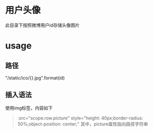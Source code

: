 # 用户头像
此目录下按照微博用户id存储头像图片
# usage
## 路径
"/static/ico/{}.jpg".format(id)
## 插入语法
使用img标签，内容如下
> :src="scope.row.picture" style="height: 40px;border-radius: 50%;object-position: center;"
其中，picture属性指向路径字符串


